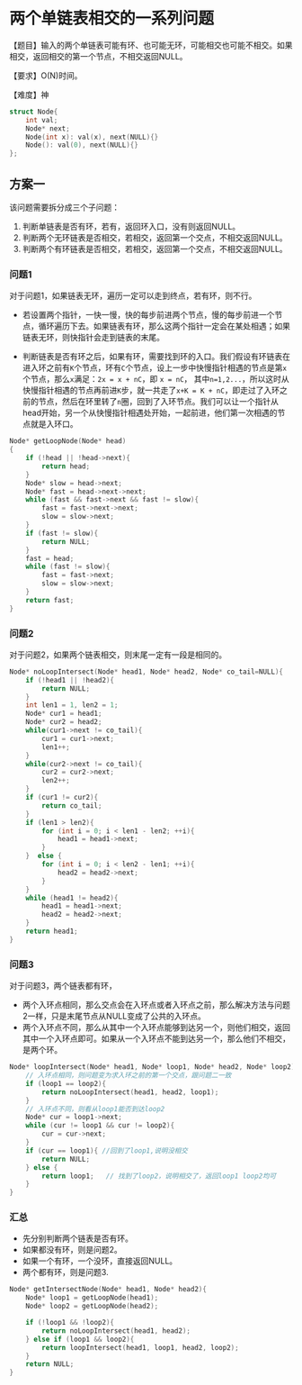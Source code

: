 # 两个单链表相交的一系列问题

【题目】输入的两个单链表可能有环、也可能无环，可能相交也可能不相交。如果相交，返回相交的第一个节点，不相交返回NULL。

【要求】O(N)时间。

【难度】神

```cpp
struct Node{
    int val;
    Node* next;
    Node(int x): val(x), next(NULL){}
    Node(): val(0), next(NULL){}
};
```
## 方案一

该问题需要拆分成三个子问题：
1. 判断单链表是否有环，若有，返回环入口，没有则返回NULL。
2. 判断两个无环链表是否相交，若相交，返回第一个交点，不相交返回NULL。
3. 判断两个有环链表是否相交，若相交，返回第一个交点，不相交返回NULL。

### 问题1
对于问题1，如果链表无环，遍历一定可以走到终点，若有环，则不行。

* 若设置两个指针，一快一慢，快的每步前进两个节点，慢的每步前进一个节点，循环遍历下去。如果链表有环，那么这两个指针一定会在某处相遇；如果链表无环，则快指针会走到链表的末尾。

* 判断链表是否有环之后，如果有环，需要找到环的入口。我们假设有环链表在进入环之前有`K`个节点，环有`C`个节点，设上一步中快慢指针相遇的节点是第`x`个节点，那么`x`满足：`2x = x + nC`，即 `x = nC`， 其中`n=1,2...`，所以这时从快慢指针相遇的节点再前进`K`步，就一共走了`x+K = K + nC`，即走过了入环之前的节点，然后在环里转了`n`圈，回到了入环节点。我们可以让一个指针从head开始，另一个从快慢指针相遇处开始，一起前进，他们第一次相遇的节点就是入环口。

```cpp
Node* getLoopNode(Node* head)
{
    if (!head || !head->next){
        return head;
    } 
    Node* slow = head->next;
    Node* fast = head->next->next;
    while (fast && fast->next && fast != slow){
        fast = fast->next->next;
        slow = slow->next;
    } 
    if (fast != slow){
        return NULL;
    }
    fast = head;
    while (fast != slow){
        fast = fast->next;
        slow = slow->next;
    }
    return fast;
}
```
### 问题2
对于问题2，如果两个链表相交，则末尾一定有一段是相同的。
```cpp
Node* noLoopIntersect(Node* head1, Node* head2, Node* co_tail=NULL){
    if (!head1 || !head2){
        return NULL;
    }
    int len1 = 1, len2 = 1;
    Node* cur1 = head1;
    Node* cur2 = head2;
    while(cur1->next != co_tail){
        cur1 = cur1->next;
        len1++;
    }
    while(cur2->next != co_tail){
        cur2 = cur2->next;
        len2++;
    }
    if (cur1 != cur2){
        return co_tail;
    }
    if (len1 > len2){
        for (int i = 0; i < len1 - len2; ++i){
            head1 = head1->next;
        }
    }  else {
        for (int i = 0; i < len2 - len1; ++i){
            head2 = head2->next;
        }
    } 
    while (head1 != head2){
        head1 = head1->next;
        head2 = head2->next;
    }
    return head1;
}
```
### 问题3
对于问题3，两个链表都有环，

* 两个入环点相同，那么交点会在入环点或者入环点之前，那么解决方法与问题2一样，只是末尾节点从NULL变成了公共的入环点。
* 两个入环点不同，那么从其中一个入环点能够到达另一个，则他们相交，返回其中一个入环点即可。如果从一个入环点不能到达另一个，那么他们不相交，是两个环。

```cpp
Node* loopIntersect(Node* head1, Node* loop1, Node* head2, Node* loop2){
    // 入环点相同，则问题变为求入环之前的第一个交点，跟问题二一致
    if (loop1 == loop2){
        return noLoopIntersect(head1, head2, loop1);
    } 
    // 入环点不同，则看从loop1能否到达loop2
    Node* cur = loop1->next;
    while (cur != loop1 && cur != loop2){
        cur = cur->next;
    }
    if (cur == loop1){ //回到了loop1,说明没相交
        return NULL;
    } else {
        return loop1;   // 找到了loop2，说明相交了，返回loop1 loop2均可
    } 
}
```

### 汇总

* 先分别判断两个链表是否有环。
* 如果都没有环，则是问题2。
* 如果一个有环，一个没环，直接返回NULL。
* 两个都有环，则是问题3.
```cpp
Node* getIntersectNode(Node* head1, Node* head2){
    Node* loop1 = getLoopNode(head1);
    Node* loop2 = getLoopNode(head2);

    if (!loop1 && !loop2){
        return noLoopIntersect(head1, head2);
    } else if (loop1 && loop2){
        return loopIntersect(head1, loop1, head2, loop2);
    }  
    return NULL; 
}
```

